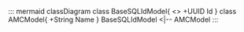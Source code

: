 ::: mermaid
classDiagram
    class BaseSQLIdModel{
        <<Abstract>>
        +UUID Id
    }
    class AMCModel{
        +String Name
    }
    BaseSQLIdModel <|-- AMCModel
:::